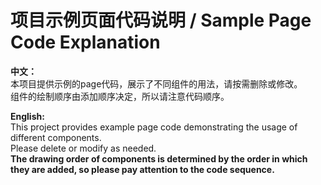 # 项目示例页面代码说明 / Sample Page Code Explanation

**中文：**  
本项目提供示例的page代码，展示了不同组件的用法，请按需删除或修改。  
组件的绘制顺序由添加顺序决定，所以请注意代码顺序。

**English:**  
This project provides example page code demonstrating the usage of different components.  
Please delete or modify as needed.  
**The drawing order of components is determined by the order in which they are added, so please pay attention to the code sequence.**
